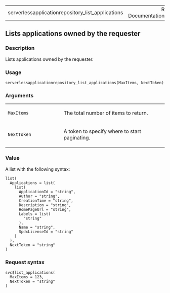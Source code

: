 <table style="width: 100%;">
<tbody>
<tr class="odd">
<td>serverlessapplicationrepository_list_applications</td>
<td style="text-align: right;">R Documentation</td>
</tr>
</tbody>
</table>

## Lists applications owned by the requester

### Description

Lists applications owned by the requester.

### Usage

    serverlessapplicationrepository_list_applications(MaxItems, NextToken)

### Arguments

<table>
<colgroup>
<col style="width: 35%" />
<col style="width: 65%" />
</colgroup>
<tbody>
<tr class="odd">
<td><code
id="serverlessapplicationrepository_list_applications_:_MaxItems">MaxItems</code></td>
<td><p>The total number of items to return.</p></td>
</tr>
<tr class="even">
<td><code
id="serverlessapplicationrepository_list_applications_:_NextToken">NextToken</code></td>
<td><p>A token to specify where to start paginating.</p></td>
</tr>
</tbody>
</table>

### Value

A list with the following syntax:

    list(
      Applications = list(
        list(
          ApplicationId = "string",
          Author = "string",
          CreationTime = "string",
          Description = "string",
          HomePageUrl = "string",
          Labels = list(
            "string"
          ),
          Name = "string",
          SpdxLicenseId = "string"
        )
      ),
      NextToken = "string"
    )

### Request syntax

    svc$list_applications(
      MaxItems = 123,
      NextToken = "string"
    )
